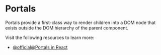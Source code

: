 # Portals

Portals provide a first-class way to render children into a DOM node that exists outside the DOM hierarchy of the parent component.

Visit the following resources to learn more:

- [@official@Portals in React](https://react.dev/reference/react-dom/createPortal)
